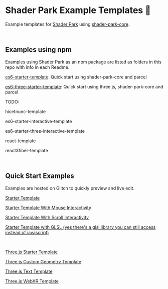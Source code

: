 # Shader Park Example Templates 🎉
Example templates for [Shader Park](https://shaderpark.netlify.com/) using [shader-park-core](https://github.com/shader-park/shader-park-core).

<br/>


## Examples using npm
Examples using Shader Park as an npm package are listed as folders in this repo with info in each Readme.

[es6-starter-template](es6-starter-template/): Quick start using shader-park-core and parcel

[es6-three-starter-template](es6-three-starter-template/): Quick start using three.js, shader-park-core and parcel

TODO:

hicetnunc-template

es6-starter-interactive-template

es6-starter-three-interactive-template

react-template

react3fiber-template


<br/>

## Quick Start Examples

Examples are hosted on Glitch to quickly preview and live edit.

[Starter Template](https://glitch.com/edit/#!/shader-park-template)

[Starter Template With Mouse Interactivity](https://glitch.com/edit/#!/shader-park-interactive)

[Starter Template With Scroll Interactivity](https://glitch.com/edit/#!/shader-park-interactive-scroll)
  
[Starter Template with GLSL (yes there's a glsl library you can still access instead of javascript)](https://glitch.com/edit/#!/shader-park-template-glsl)
  
<br/>

[Three.js Starter Template](https://glitch.com/edit/#!/shader-park-three-js)

[Three.js Custom Geometry Template](https://glitch.com/edit/#!/shader-park-threejs-custom-geometry)

[Three.js Text Template](https://glitch.com/edit/#!/shader-park-three-js-text)

[Three.js WebXR Template](https://glitch.com/edit/#!/shader-park-webxr)


